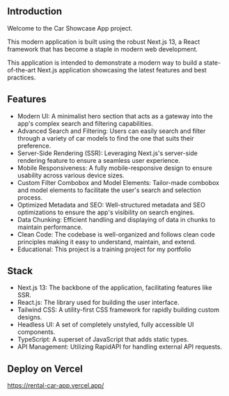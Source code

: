 
## Introduction
Welcome to the Car Showcase App project. 

This modern application is built using the robust Next.js 13, a React framework that has become a staple in modern web development. 

This application is intended to demonstrate a modern way to build a state-of-the-art Next.js application showcasing the latest features and best practices. 

## Features

- Modern UI: A minimalist hero section that acts as a gateway into the app's complex search and filtering capabilities.
- Advanced Search and Filtering: Users can easily search and filter through a variety of car models to find the one that suits their preference.
- Server-Side Rendering (SSR): Leveraging Next.js's server-side rendering feature to ensure a seamless user experience.
- Mobile Responsiveness: A fully mobile-responsive design to ensure usability across various device sizes.
- Custom Filter Combobox and Model Elements: Tailor-made combobox and model elements to facilitate the user's search and selection process.
- Optimized Metadata and SEO: Well-structured metadata and SEO optimizations to ensure the app's visibility on search engines.
- Data Chunking: Efficient handling and displaying of data in chunks to maintain performance.
- Clean Code: The codebase is well-organized and follows clean code principles making it easy to understand, maintain, and extend.
- Educational: This project is a training project for my portfolio

## Stack 

- Next.js 13: The backbone of the application, facilitating features like SSR.
- React.js: The library used for building the user interface.
- Tailwind CSS: A utility-first CSS framework for rapidly building custom designs.
- Headless UI: A set of completely unstyled, fully accessible UI components.
- TypeScript: A superset of JavaScript that adds static types.
- API Management: Utilizing RapidAPI for handling external API requests.

## Deploy on Vercel

https://rental-car-app.vercel.app/
